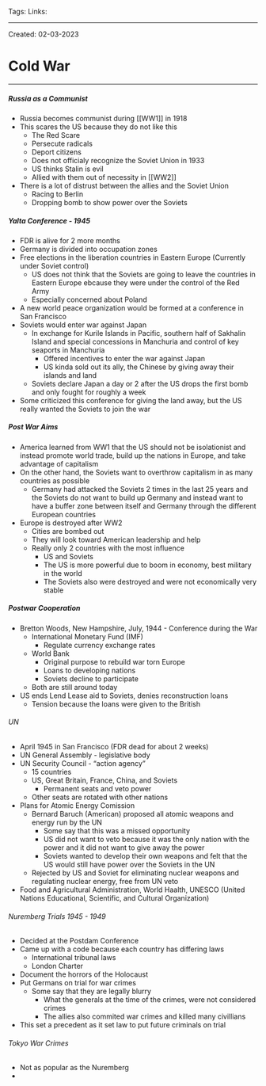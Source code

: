 Tags:
Links: 

---
Created: 02-03-2023
# Cold War
---

##### Russia as a Communist
- Russia becomes communist during [[WW1]] in 1918
- This scares the US because they do not like this
	- The Red Scare
	- Persecute radicals
	- Deport citizens
	- Does not officialy recognize the Soviet Union in 1933
	- US thinks Stalin is evil
	- Allied with them out of necessity in [[WW2]]
- There is a lot of distrust between the allies and the Soviet Union
	- Racing to Berlin
	- Dropping bomb to show power over the Soviets

##### Yalta Conference - 1945
- FDR is alive for 2 more months
- Germany is divided into occupation zones
- Free elections in the liberation countries in Eastern Europe (Currently under Soviet control)
	- US does not think that the Soviets are going to leave the countries in Eastern Europe ebcause they were under the control of the Red Army
	- Especially concerned about Poland
- A new world peace organization would be formed at a conference in San Francisco
- Soviets would enter war against Japan
	- In exchange for Kurile Islands in Pacific, southern half of Sakhalin Island and special concessions in Manchuria and control of key seaports in Manchuria
		- Offered incentives to enter the war against Japan
		- US kinda sold out its ally, the Chinese by giving away their islands and land
	- Soviets declare Japan a day or 2 after the US drops the first bomb and only fought for roughly a week
- Some criticized this conference for giving the land away, but the US really wanted the Soviets to join the war

##### Post War Aims
- America learned from WW1 that the US should not be isolationist and instead promote world trade, build up the nations in Europe, and take advantage of capitalism
- On the other hand, the Soviets want to overthrow capitalism in as many countries as possible
	- Germany had attacked the Soviets 2 times in the last 25 years and the Soviets do not want to build up Germany and instead want to have a buffer zone between itself and Germany through the different European countries
- Europe is destroyed after WW2
	- Cities are bombed out
	- They will look toward American leadership and help
	- Really only 2 countries with the most influence
		- US and Soviets
		- The US is more powerful due to boom in economy, best military in the world
		- The Soviets also were destroyed and were not economically very stable

##### Postwar Cooperation
- Bretton Woods, New Hampshire, July, 1944 - Conference during the War
	- International Monetary Fund (IMF)
		- Regulate currency exchange rates
	- World Bank
		- Original purpose to rebuild war torn Europe
		- Loans to developing nations
		- Soviets decline to participate
	- Both are still around today
- US ends Lend Lease aid to Soviets, denies reconstruction loans
	- Tension because the loans were given to the British
###### UN
- April 1945 in San Francisco (FDR dead for about 2 weeks)
- UN General Assembly - legislative body
- UN Security Council - “action agency”
	- 15 countries
	- US, Great Britain, France, China, and Soviets
		- Permanent seats and veto power
	- Other seats are rotated with other nations
- Plans for Atomic Energy Comission
	- Bernard Baruch (American) proposed all atomic weapons and energy run by the UN
		- Some say that this was a missed opportunity
		- US did not want to veto because it was the only nation with the power and it did not want to give away the power
		- Soviets wanted to develop their own weapons and felt that the US would still have power over the Soviets in the UN
	- Rejected by US and Soviet for eliminating nuclear weapons and regulating nuclear energy, free from UN veto
- Food and Agricultural Administration, World Haalth, UNESCO (United Nations Educational, Scientific, and Cultural Organization)
###### Nuremberg Trials 1945 - 1949
- Decided at the Postdam Conference
- Came up with a code because each country has differing laws
	- International tribunal laws
	- London Charter
- Document the horrors of the Holocaust
- Put Germans on trial for war crimes
	- Some say that they are legally blurry
		- What the generals at the time of the crimes, were not considered crimes
		- The allies also commited war crimes and killed many civillians
- This set a precedent as it set law to put future criminals on trial
###### Tokyo War Crimes
- Not as popular as the Nuremberg
- 